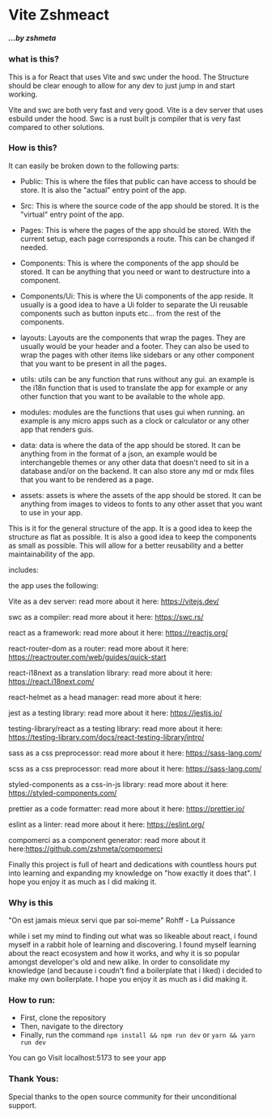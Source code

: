# Vite Zshmeact

##### ...by zshmeta

### what is this?

This is a for React that uses Vite and swc under the hood. The Structure should be clear enough to allow for any dev to just jump in and start working.

Vite and swc are both very fast and very good. Vite is a dev server that uses esbuild under the hood. Swc is a rust built js compiler that is very fast compared to other solutions.

### How is this?

It can easily be broken down to the following parts:

- Public: This is where the files that public can have access to should be store. It is also the "actual" entry point of the app.

- Src: This is where the source code of the app should be stored. It is the "virtual" entry point of the app.

- Pages: This is where the pages of the app should be stored. With the current setup, each page corresponds a route. This can be changed if needed.

- Components: This is where the components of the app should be stored. It can be anything that you need or want to destructure into a component.

- Components/Ui: This is where the Ui components of the app reside. It usually is a good idea to have a Ui folder to separate the Ui reusable components such as button inputs etc... from the rest of the components.

- layouts: Layouts are the components that wrap the pages. They are usually would be your header and a footer. They can also be used to wrap the pages with other items like sidebars or any other component that you want to be present in all the pages.

- utils: utils can be any function that runs without any gui. an example is the i18n function that is used to translate the app for example or any other function that you want to be available to the whole app.

- modules: modules are the functions that uses gui when running. an example is any micro apps such as a clock or calculator or any other app that renders guis.

- data: data is where the data of the app should be stored. It can be anything from in the format of a json, an example would be interchangeble themes or any other data that doesn't need to sit in a database and/or on the backend. It can also store any md or mdx files that you want to be rendered as a page.

- assets: assets is where the assets of the app should be stored. It can be anything from images to videos to fonts to any other asset that you want to use in your app.

This is it for the general structure of the app. It is a good idea to keep the structure as flat as possible. It is also a good idea to keep the components as small as possible. This will allow for a better reusability and a better maintainability of the app.

includes: 

the app uses the following:

Vite as a dev server: read more about it here: https://vitejs.dev/

swc as a compiler: read more about it here: https://swc.rs/

react as a framework: read more about it here: https://reactjs.org/

react-router-dom as a router: read more about it here: https://reactrouter.com/web/guides/quick-start

react-i18next as a translation library: read more about it here: https://react.i18next.com/

react-helmet as a head manager: read more about it here:

jest as a testing library: read more about it here: https://jestjs.io/

testing-library/react as a testing library: read more about it here: https://testing-library.com/docs/react-testing-library/intro/

sass as a css preprocessor: read more about it here: https://sass-lang.com/

scss as a css preprocessor: read more about it here: https://sass-lang.com/

styled-components as a css-in-js library: read more about it here: https://styled-components.com/

prettier as a code formatter: read more about it here: https://prettier.io/

eslint as a linter: read more about it here: https://eslint.org/

compomerci as a component generator: read more about it here:https://github.com/zshmeta/compomerci

Finally this project is full of heart and dedications with countless hours put into learning and expanding my knowledge on "how exactly it does that". I hope you enjoy it as much as I did making it.


### Why is this

"On est jamais mieux servi que par soi-meme" Rohff - La Puissance

while i set my mind to finding out what was so likeable about react, i found myself in a rabbit hole of learning and discovering. I found myself learning about the react ecosystem and how it works, and why it is so popular amongst developer's old and new alike.
In order to consolidate my knowledge (and because i coudn't find a boilerplate that i liked) i decided to make my own boilerplate. I hope you enjoy it as much as i did making it.


### How to run: 

- First, clone the repository
- Then, navigate to the  directory
- Finally, run the command `npm install && npm run dev` or `yarn && yarn run dev`

You can go Visit localhost:5173 to see your app

### Thank Yous: 

Special thanks to the open source community for their unconditional support.
